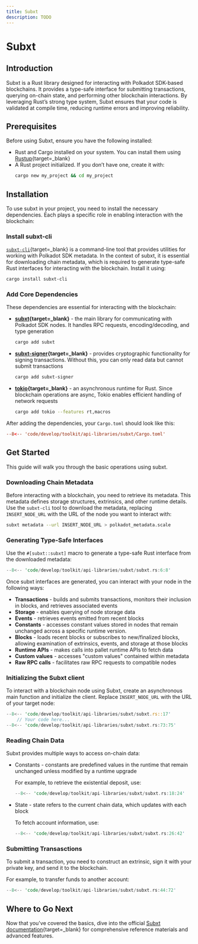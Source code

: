 ```yaml
---
title: Subxt
description: TODO
---
```


# Subxt

## Introduction

Subxt is a Rust library designed for interacting with Polkadot SDK-based blockchains. It provides a type-safe interface for submitting transactions, querying on-chain state, and performing other blockchain interactions. By leveraging Rust’s strong type system, Subxt ensures that your code is validated at compile time, reducing runtime errors and improving reliability.

## Prerequisites

Before using Subxt, ensure you have the following installed:

- Rust and Cargo installed on your system. You can install them using [Rustup](https://rustup.rs/){target=\_blank}
- A Rust project initialized. If you don’t have one, create it with:
    ```bash
    cargo new my_project && cd my_project
    ```

## Installation

To use subxt in your project, you need to install the necessary dependencies. Each plays a specific role in enabling interaction with the blockchain:

### Install subxt-cli

[`subxt-cli`](https://crates.io/crates/subxt-cli){target=\_blank} is a command-line tool that provides utilities for working with Polkadot SDK metadata. In the context of subxt, it is essential for downloading chain metadata, which is required to generate type-safe Rust interfaces for interacting with the blockchain. Install it using:

```bash
cargo install subxt-cli
```

### Add Core Dependencies

These dependencies are essential for interacting with the blockchain:

- **[subxt](https://crates.io/crates/subxt){target=\_blank}** - the main library for communicating with Polkadot SDK nodes. It handles RPC requests, encoding/decoding, and type generation

    ```bash
    cargo add subxt
    ```

- **[subxt-signer](https://crates.io/crates/subxt-signer){target=\_blank}** - provides cryptographic functionality for signing transactions. Without this, you can only read data but cannot submit transactions

    ```bash
    cargo add subxt-signer
    ```

- **[tokio](https://crates.io/crates/tokio){target=\_blank}** - an asynchronous runtime for Rust. Since blockchain operations are async, Tokio enables efficient handling of network requests

    ```bash
    cargo add tokio --features rt,macros
    ```

After adding the dependencies, your `Cargo.toml` should look like this:

```toml
--8<-- 'code/develop/toolkit/api-libraries/subxt/Cargo.toml'
```

## Get Started

This guide will walk you through the basic operations using subxt.

### Downloading Chain Metadata

Before interacting with a blockchain, you need to retrieve its metadata. This metadata defines storage structures, extrinsics, and other runtime details. Use the `subxt-cli` tool to download the metadata, replacing `INSERT_NODE_URL` with the URL of the node you want to interact with:

```bash
subxt metadata --url INSERT_NODE_URL > polkadot_metadata.scale
```

### Generating Type-Safe Interfaces

Use the `#[subxt::subxt]` macro to generate a type-safe Rust interface from the downloaded metadata:

```rust
--8<-- 'code/develop/toolkit/api-libraries/subxt/subxt.rs:6:8'
```

Once subxt interfaces are generated, you can interact with your node in the following ways:

- **Transactions** - builds and submits transactions, monitors their inclusion in blocks, and retrieves associated events
- **Storage** - enables querying of node storage data
- **Events** - retrieves events emitted from recent blocks
- **Constants** - accesses constant values stored in nodes that remain unchanged across a specific runtime version.
- **Blocks** - loads recent blocks or subscribes to new/finalized blocks, allowing examination of extrinsics, events, and storage at those blocks
- **Runtime APIs** - makes calls into pallet runtime APIs to fetch data
- **Custom values** - accesses "custom values" contained within metadata
- **Raw RPC calls** - facilitates raw RPC requests to compatible nodes

### Initializing the Subxt client

To interact with a blockchain node using Subxt, create an asynchronous main function and initialize the client. Replace `INSERT_NODE_URL` with the URL of your target node:

```rust
--8<-- 'code/develop/toolkit/api-libraries/subxt/subxt.rs::17'
    // Your code here...
--8<-- 'code/develop/toolkit/api-libraries/subxt/subxt.rs:73:75'
```

### Reading Chain Data

Subxt provides multiple ways to access on-chain data:

- Constants - constants are predefined values in the runtime that remain unchanged unless modified by a runtime upgrade

    For example, to retrieve the existential deposit, use:
    
    ```rust
    --8<-- 'code/develop/toolkit/api-libraries/subxt/subxt.rs:18:24'
    ```

- State - state refers to the current chain data, which updates with each block

    To fetch account information, use:

    ```rust
    --8<-- 'code/develop/toolkit/api-libraries/subxt/subxt.rs:26:42'
    ```

### Submitting Transasctions

To submit a transaction, you need to construct an extrinsic, sign it with your private key, and send it to the blockchain.

For example, to transfer funds to another account:

```rust
--8<-- 'code/develop/toolkit/api-libraries/subxt/subxt.rs:44:72'
```

## Where to Go Next

Now that you've covered the basics, dive into the official [Subxt documentation](https://docs.rs/subxt/latest/subxt/book/index.html){target=\_blank} for comprehensive reference materials and advanced features.